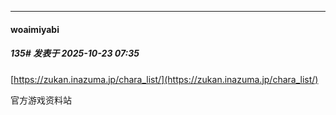 ﻿
*****

####  woaimiyabi  
##### 135#       发表于 2025-10-23 07:35

[https://zukan.inazuma.jp/chara_list/](https://zukan.inazuma.jp/chara_list/)

官方游戏资料站

